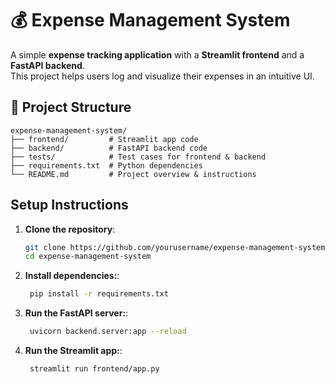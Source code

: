 # 💰 Expense Management System

A simple **expense tracking application** with a **Streamlit frontend** and a **FastAPI backend**.  
This project helps users log and visualize their expenses in an intuitive UI.  


## 📂 Project Structure

```plaintext
expense-management-system/
├── frontend/         # Streamlit app code
├── backend/          # FastAPI backend code
├── tests/            # Test cases for frontend & backend
├── requirements.txt  # Python dependencies
└── README.md         # Project overview & instructions
```


## Setup Instructions

1. **Clone the repository**:
   ```bash
   git clone https://github.com/yourusername/expense-management-system.git
   cd expense-management-system
   ```
2. **Install dependencies:**:   
   ```bash
    pip install -r requirements.txt
   ```
3. **Run the FastAPI server:**:   
   ```bash
    uvicorn backend.server:app --reload
   ```
4. **Run the Streamlit app:**:   
   ```bash
    streamlit run frontend/app.py

